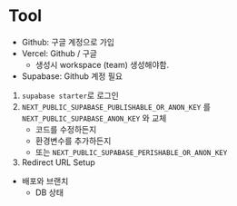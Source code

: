 # Tool

- Github: 구글 계정으로 가입
- Vercel: Github / 구글
	- 생성시 workspace (team) 생성해야함.
- Supabase: Github 계정 필요

1. `supabase starter`로 로그인
2. `NEXT_PUBLIC_SUPABASE_PUBLISHABLE_OR_ANON_KEY` 를 `NEXT_PUBLIC_SUPABASE_ANON_KEY` 와 교체
	- 코드를 수정하든지
	- 환경변수를 추가하든지
	- 또는 `NEXT_PUBLIC_SUPABASE_PERISHABLE_OR_ANON_KEY`
3. Redirect URL Setup

- 배포와 브랜치
	- DB 상태


